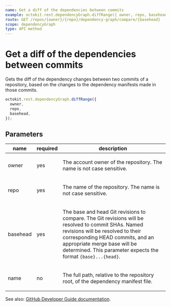 ```yaml
---
name: Get a diff of the dependencies between commits
example: octokit.rest.dependencyGraph.diffRange({ owner, repo, basehead })
route: GET /repos/{owner}/{repo}/dependency-graph/compare/{basehead}
scope: dependencyGraph
type: API method
---
```


# Get a diff of the dependencies between commits

Gets the diff of the dependency changes between two commits of a repository, based on the changes to the dependency manifests made in those commits.

```js
octokit.rest.dependencyGraph.diffRange({
  owner,
  repo,
  basehead,
});
```

## Parameters

<table>
  <thead>
    <tr>
      <th>name</th>
      <th>required</th>
      <th>description</th>
    </tr>
  </thead>
  <tbody>
    <tr><td>owner</td><td>yes</td><td>

The account owner of the repository. The name is not case sensitive.

</td></tr>
<tr><td>repo</td><td>yes</td><td>

The name of the repository. The name is not case sensitive.

</td></tr>
<tr><td>basehead</td><td>yes</td><td>

The base and head Git revisions to compare. The Git revisions will be resolved to commit SHAs. Named revisions will be resolved to their corresponding HEAD commits, and an appropriate merge base will be determined. This parameter expects the format `{base}...{head}`.

</td></tr>
<tr><td>name</td><td>no</td><td>

The full path, relative to the repository root, of the dependency manifest file.

</td></tr>
  </tbody>
</table>

See also: [GitHub Developer Guide documentation](https://docs.github.com/enterprise-cloud@latest//rest/reference/dependency-graph#get-a-diff-of-the-dependencies-between-commits).
